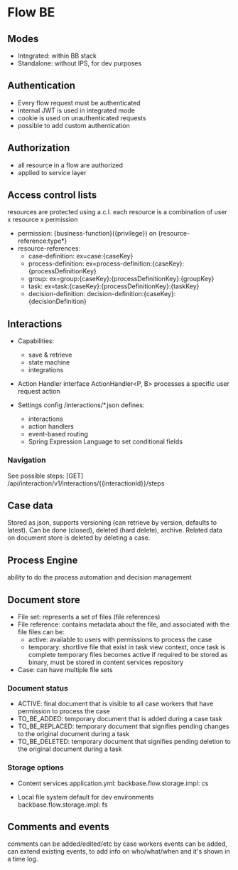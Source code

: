 # Flow BE

## Modes
- Integrated: within BB stack
- Standalone: without IPS, for dev purposes

## Authentication
- Every flow request must be authenticated
- internal JWT is used in integrated mode
- cookie is used on unauthenticated requests
- possible to add custom authentication

## Authorization
- all resource in a flow are authorized
- applied to service layer

## Access control lists
resources are protected using a.c.l. each resource is a combination of user x resource x permission

- permission: {business-function}({privilege}) on {resource-reference:type*}
- resource-references:
  - case-definition: ex=case:{caseKey}
  - process-definition: ex=process-definition:{caseKey}:{processDefinitionKey}
  - group: ex=group:{caseKey}:{processDefinitionKey}:{groupKey}
  - task: ex=task:{caseKey}:{processDefinitionKey}:{taskKey}
  - decision-definition: decision-definition:{caseKey}:{decisionDefinition}
  

## Interactions  
- Capabilities:
  - save & retrieve
  - state machine
  - integrations
  
- Action Handler
interface ActionHandler<P, B>
processes a specific user request action  

- Settings config
<resources>/interactions/*.json
defines:
  - interactions
  - action handlers
  - event-based routing
  - Spring Expression Language to set conditional fields

### Navigation
See possible steps:
[GET] /api/interaction/v1/interactions/{{interactionId}}/steps

## Case data
Stored as json, supports versioning (can retrieve by version, defaults to latest).
Can be done (closed), deleted (hard delete), archive.
Related data on document store is deleted by deleting a case.

## Process Engine
ability to do the process automation and decision management

## Document store
- File set: represents a set of files (file references)
- File reference: contains metadata about the file, and associated with the file
files can be:
  - active: available to users with permissions to process the case
  - temporary: shortlive file that exist in task view context, once task is complete temporary files becomes active
if required to be stored as binary, must be stored in content services repository
- Case: can have multiple file sets

### Document status
- ACTIVE: final document that is visible to all case workers that have permission to process the case
- TO_BE_ADDED: temporary document that is added during a case task
- TO_BE_REPLACED: temporary document that signifies pending changes to the original document during a task
- TO_BE_DELETED: temporary document that signifies pending deletion to the original document during a task

### Storage options
- Content services
application.yml: 
backbase.flow.storage.impl: cs

- Local file system
default for dev environments
backbase.flow.storage.impl: fs

## Comments and events
comments can be added/edited/etc by case workers
events can be added, can extend existing events, to add info on who/what/when and it's shown in a time log.

